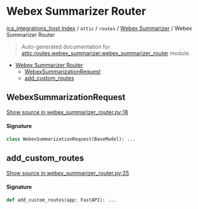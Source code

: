 # Webex Summarizer Router

[ica_integrations_host Index](../../../README.md#ica_integrations_host-index) / `attic` / `routes` / [Webex Summarizer](./index.md#webex-summarizer) / Webex Summarizer Router

> Auto-generated documentation for [attic.routes.webex_summarizer.webex_summarizer_router](https://github.com/destiny/ica_integrations_host/blob/main/attic/routes/webex_summarizer/webex_summarizer_router.py) module.

- [Webex Summarizer Router](#webex-summarizer-router)
  - [WebexSummarizationRequest](#webexsummarizationrequest)
  - [add_custom_routes](#add_custom_routes)

## WebexSummarizationRequest

[Show source in webex_summarizer_router.py:18](https://github.com/destiny/ica_integrations_host/blob/main/attic/routes/webex_summarizer/webex_summarizer_router.py#L18)

#### Signature

```python
class WebexSummarizationRequest(BaseModel): ...
```



## add_custom_routes

[Show source in webex_summarizer_router.py:25](https://github.com/destiny/ica_integrations_host/blob/main/attic/routes/webex_summarizer/webex_summarizer_router.py#L25)

#### Signature

```python
def add_custom_routes(app: FastAPI): ...
```

